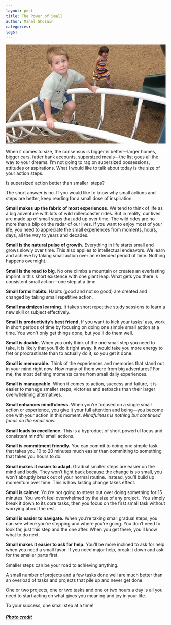```yaml
---
layout: post
title: The Power of Small
author: Manal Ghosain
categories:
tags:
---
```


![Small steps](/images/steps.jpg)

When it comes to size, the consensus is bigger is better—larger homes, bigger cars, fatter bank accounts, supersized meals—the list goes all the way to your dreams. I’m not going to rag on supersized possessions, attitudes or aspirations. What I would like to talk about today is the size of your action steps. 

Is supersized action better than smaller  steps? 

The short answer is no. If you would like to know why small actions and steps are better, keep reading for a small dose of inspiration. 

**Small makes up the fabric of most experiences.** We tend to think of life as a big adventure with lots of wild rollercoaster rides. But in reality, our lives are made up of small steps that add up over time. The wild rides are no more than a blip on the radar of our lives. If you want to enjoy most of your life, you need to appreciate the small experiences from moments, hours, days, all the way to years and decades. 

**Small is the natural pulse of growth.** Everything in life starts small and grows slowly over time. This also applies to intellectual endeavors. We learn and achieve by taking small action over an extended period of time. Nothing happens overnight. 

**Small is the road to big**. No one climbs a mountain or creates an everlasting imprint in this short existence with one giant leap. What gets you there is consistent small action—one step at a time. 

**Small forms habits.** Habits (good and not so good) are created and changed by taking small repetitive action. 

**Small maximizes learning.** It takes short repetitive study sessions to learn a new skill or subject effectively. 

**Small is productivity’s best friend.** If you want to kick your tasks' ass, work in short periods of time by focusing on doing one simple small action at a time. You won't only get things done, but you'll do them well. 

**Small is doable.** When you only think of the one small step you need to take, it is likely that you'll do it right away. It would take you more energy to fret or procrastinate than to actually do it, so you get it done. 

**Small is memorable.** Think of the experiences and memories that stand out in your mind right now. How many of them were from big adventures? For me, the most defining moments came from small daily experiences. 

**Small is manageable.** When it comes to action, success and failure, it is easier to manage smaller steps, victories and setbacks than their larger overwhelming alternatives.

**Small enhances mindfulness.** When you’re focused on a single small action or experience, you give it your full attention and being—you become one with your action in this moment. *Mindfulness is nothing but continued focus on the small now.* 

**Small leads to excellence.** This is a byproduct of short powerful focus and consistent mindful small actions. 

**Small is commitment friendly.** You can commit to doing one simple task that takes you 10 to 20 minutes much easier than committing to something that takes you hours to do. 

**Small makes it easier to adapt.** Gradual smaller steps are easier on the mind and body. They won’t fight back because the change is so small, you won’t abruptly break out of your normal routine. Instead, you’ll build up momentum over time. This is how lasting change takes effect. 

**Small is calmer**. You’re not going to stress out over doing something for 15 minutes. You won’t feel overwhelmed by the size of any project.  You simply break it down to its core tasks, then you focus on the first small task without worrying about the rest. 

**Small is easier to navigate.** When you’re taking small gradual steps, you can see where you’re stepping and where you’re going. You don’t need to look far, just this step and the one after. When you get there, you’ll know what to do next. 

**Small makes it easier to ask for help.** You’ll be more inclined to ask for help when you need a small favor. If you need major help, break it down and ask for the smaller parts first. 

Smaller steps can be your road to achieving anything. 

A small number of projects and a few tasks done well are much better than an overload of tasks and projects that pile up and never get done. 

One or two projects, one or two tasks and one or two hours a day is all you need to start acting on what gives you meaning and joy in your life. 

To your success, one small step at a time! 

##### [Photo credit](http://www.flickr.com/photos/emeryjl/876225754/)